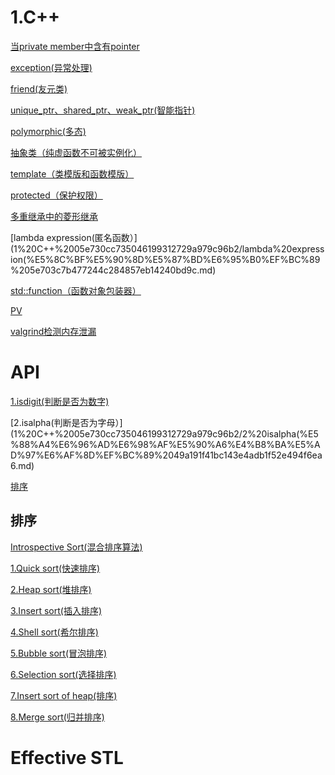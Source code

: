 # 1.C++

[当private member中含有pointer](1%20C++%2005e730cc735046199312729a979c96b2/%E5%BD%93private%20member%E4%B8%AD%E5%90%AB%E6%9C%89pointer%209dd161e8881244a0a9a0270aeeadee3b.md)

[exception(异常处理)](1%20C++%2005e730cc735046199312729a979c96b2/exception(%E5%BC%82%E5%B8%B8%E5%A4%84%E7%90%86)%20b0a6d11d4a15415d81d2e6982a1fa696.md)

[friend(友元类)](1%20C++%2005e730cc735046199312729a979c96b2/friend(%E5%8F%8B%E5%85%83%E7%B1%BB)%2052a1a6d3656b49d2b51e647049f1a5da.md)

[unique_ptr、shared_ptr、weak_ptr(智能指针)](1%20C++%2005e730cc735046199312729a979c96b2/unique_ptr%E3%80%81shared_ptr%E3%80%81weak_ptr(%E6%99%BA%E8%83%BD%E6%8C%87%E9%92%88)%2053f3bd7ea2424f86af24346c7e395a74.md)

[polymorphic(多态)](1%20C++%2005e730cc735046199312729a979c96b2/polymorphic(%E5%A4%9A%E6%80%81)%2036738705562b42f9b73fa2432eeba65a.md)

[抽象类（纯虚函数不可被实例化）](1%20C++%2005e730cc735046199312729a979c96b2/%E6%8A%BD%E8%B1%A1%E7%B1%BB%EF%BC%88%E7%BA%AF%E8%99%9A%E5%87%BD%E6%95%B0%E4%B8%8D%E5%8F%AF%E8%A2%AB%E5%AE%9E%E4%BE%8B%E5%8C%96%EF%BC%89%202a39191455ab42e5ae30b3edc5929c1d.md)

[template（类模版和函数模版）](1%20C++%2005e730cc735046199312729a979c96b2/template%EF%BC%88%E7%B1%BB%E6%A8%A1%E7%89%88%E5%92%8C%E5%87%BD%E6%95%B0%E6%A8%A1%E7%89%88%EF%BC%89%204ba0d2b649d64dc99c2f328f93e8d591.md)

[protected（保护权限）](1%20C++%2005e730cc735046199312729a979c96b2/protected%EF%BC%88%E4%BF%9D%E6%8A%A4%E6%9D%83%E9%99%90%EF%BC%89%206fd6255eb5704ae8ac39219186b85009.md)

[多重继承中的菱形继承](1%20C++%2005e730cc735046199312729a979c96b2/%E5%A4%9A%E9%87%8D%E7%BB%A7%E6%89%BF%E4%B8%AD%E7%9A%84%E8%8F%B1%E5%BD%A2%E7%BB%A7%E6%89%BF%20cc13f0ca993b41638497ec76c6daf233.md)

[lambda expression(匿名函数）](1%20C++%2005e730cc735046199312729a979c96b2/lambda%20expression(%E5%8C%BF%E5%90%8D%E5%87%BD%E6%95%B0%EF%BC%89%205e703c7b477244c284857eb14240bd9c.md)

[std::function（函数对象包装器）](1%20C++%2005e730cc735046199312729a979c96b2/std%20function%EF%BC%88%E5%87%BD%E6%95%B0%E5%AF%B9%E8%B1%A1%E5%8C%85%E8%A3%85%E5%99%A8%EF%BC%89%20ea8ba3ae6d1e4bd69638dd4680009779.md)

[PV](1%20C++%2005e730cc735046199312729a979c96b2/PV%202a9800d632cb4b799b99933d67b3cbda.md)

[valgrind检测内存泄漏](1%20C++%2005e730cc735046199312729a979c96b2/valgrind%E6%A3%80%E6%B5%8B%E5%86%85%E5%AD%98%E6%B3%84%E6%BC%8F%20ef788fc041ea4ae3a512b493773c1cc7.md)

# API

[1.isdigit(判断是否为数字)](1%20C++%2005e730cc735046199312729a979c96b2/1%20isdigit(%E5%88%A4%E6%96%AD%E6%98%AF%E5%90%A6%E4%B8%BA%E6%95%B0%E5%AD%97)%20cc7ba8418aaa4a89b09aa4af889669bd.md)

[2.isalpha(判断是否为字母）](1%20C++%2005e730cc735046199312729a979c96b2/2%20isalpha(%E5%88%A4%E6%96%AD%E6%98%AF%E5%90%A6%E4%B8%BA%E5%AD%97%E6%AF%8D%EF%BC%89%2049a191f41bc143e4adb1f52e494f6ea6.md)

[排序](1%20C++%2005e730cc735046199312729a979c96b2/%E6%8E%92%E5%BA%8F%2015316660fc72805ba0e5ff582ea4dc10.md)

## 排序

[Introspective Sort(混合排序算法)](1%20C++%2005e730cc735046199312729a979c96b2/Introspective%20Sort(%E6%B7%B7%E5%90%88%E6%8E%92%E5%BA%8F%E7%AE%97%E6%B3%95)%2015316660fc7280bab355f7997df1cb05.md)

[1.Quick sort(快速排序)](1%20C++%2005e730cc735046199312729a979c96b2/1%20Quick%20sort(%E5%BF%AB%E9%80%9F%E6%8E%92%E5%BA%8F)%2013516660fc7280a7abc6d2086de5f422.md)

[2.Heap sort(堆排序)](1%20C++%2005e730cc735046199312729a979c96b2/2%20Heap%20sort(%E5%A0%86%E6%8E%92%E5%BA%8F)%2013516660fc728065b4acf3a86f35c217.md)

[3.Insert sort(插入排序)](1%20C++%2005e730cc735046199312729a979c96b2/3%20Insert%20sort(%E6%8F%92%E5%85%A5%E6%8E%92%E5%BA%8F)%2013516660fc7280c1a6f7d82be89bfe78.md)

[4.Shell sort(希尔排序)](1%20C++%2005e730cc735046199312729a979c96b2/4%20Shell%20sort(%E5%B8%8C%E5%B0%94%E6%8E%92%E5%BA%8F)%2013516660fc72807e9219cff980552ed7.md)

[5.Bubble sort(冒泡排序)](1%20C++%2005e730cc735046199312729a979c96b2/5%20Bubble%20sort(%E5%86%92%E6%B3%A1%E6%8E%92%E5%BA%8F)%2013516660fc72802eb78cc3d52025cb28.md)

[6.Selection sort(选择排序) ](1%20C++%2005e730cc735046199312729a979c96b2/6%20Selection%20sort(%E9%80%89%E6%8B%A9%E6%8E%92%E5%BA%8F)%2013516660fc7280839ec7c3878e84223a.md)

[7.Insert sort of heap(排序)](1%20C++%2005e730cc735046199312729a979c96b2/7%20Insert%20sort%20of%20heap(%E6%8E%92%E5%BA%8F)%2013516660fc7280768c07fdba9910ef23.md)

[8.Merge sort(归并排序)](1%20C++%2005e730cc735046199312729a979c96b2/8%20Merge%20sort(%E5%BD%92%E5%B9%B6%E6%8E%92%E5%BA%8F)%2013516660fc728014bf65dec597f5da0e.md)

# Effective STL